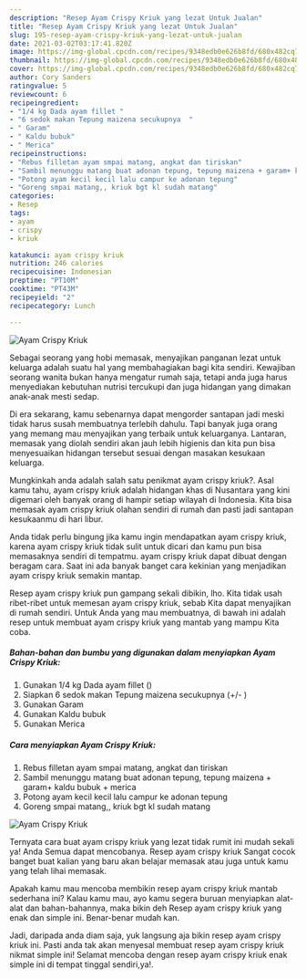 ```yaml
---
description: "Resep Ayam Crispy Kriuk yang lezat Untuk Jualan"
title: "Resep Ayam Crispy Kriuk yang lezat Untuk Jualan"
slug: 195-resep-ayam-crispy-kriuk-yang-lezat-untuk-jualan
date: 2021-03-02T03:17:41.820Z
image: https://img-global.cpcdn.com/recipes/9348edb0e626b8fd/680x482cq70/ayam-crispy-kriuk-foto-resep-utama.jpg
thumbnail: https://img-global.cpcdn.com/recipes/9348edb0e626b8fd/680x482cq70/ayam-crispy-kriuk-foto-resep-utama.jpg
cover: https://img-global.cpcdn.com/recipes/9348edb0e626b8fd/680x482cq70/ayam-crispy-kriuk-foto-resep-utama.jpg
author: Cory Sanders
ratingvalue: 5
reviewcount: 6
recipeingredient:
- "1/4 kg Dada ayam fillet "
- "6 sedok makan Tepung maizena secukupnya  "
- " Garam"
- " Kaldu bubuk"
- " Merica"
recipeinstructions:
- "Rebus filletan ayam smpai matang, angkat dan tiriskan"
- "Sambil menunggu matang buat adonan tepung, tepung maizena + garam+ kaldu bubuk + merica"
- "Potong ayam kecil kecil lalu campur ke adonan tepung"
- "Goreng smpai matang,, kriuk bgt kl sudah matang"
categories:
- Resep
tags:
- ayam
- crispy
- kriuk

katakunci: ayam crispy kriuk 
nutrition: 246 calories
recipecuisine: Indonesian
preptime: "PT10M"
cooktime: "PT43M"
recipeyield: "2"
recipecategory: Lunch

---
```



![Ayam Crispy Kriuk](https://img-global.cpcdn.com/recipes/9348edb0e626b8fd/680x482cq70/ayam-crispy-kriuk-foto-resep-utama.jpg)

Sebagai seorang yang hobi memasak, menyajikan panganan lezat untuk keluarga adalah suatu hal yang membahagiakan bagi kita sendiri. Kewajiban seorang  wanita bukan hanya mengatur rumah saja, tetapi anda juga harus menyediakan kebutuhan nutrisi tercukupi dan juga hidangan yang dimakan anak-anak mesti sedap.

Di era  sekarang, kamu sebenarnya dapat mengorder santapan jadi meski tidak harus susah membuatnya terlebih dahulu. Tapi banyak juga orang yang memang mau menyajikan yang terbaik untuk keluarganya. Lantaran, memasak yang diolah sendiri akan jauh lebih higienis dan kita pun bisa menyesuaikan hidangan tersebut sesuai dengan masakan kesukaan keluarga. 



Mungkinkah anda adalah salah satu penikmat ayam crispy kriuk?. Asal kamu tahu, ayam crispy kriuk adalah hidangan khas di Nusantara yang kini digemari oleh banyak orang di hampir setiap wilayah di Indonesia. Kita bisa memasak ayam crispy kriuk olahan sendiri di rumah dan pasti jadi santapan kesukaanmu di hari libur.

Anda tidak perlu bingung jika kamu ingin mendapatkan ayam crispy kriuk, karena ayam crispy kriuk tidak sulit untuk dicari dan kamu pun bisa memasaknya sendiri di tempatmu. ayam crispy kriuk dapat dibuat dengan beragam cara. Saat ini ada banyak banget cara kekinian yang menjadikan ayam crispy kriuk semakin mantap.

Resep ayam crispy kriuk pun gampang sekali dibikin, lho. Kita tidak usah ribet-ribet untuk memesan ayam crispy kriuk, sebab Kita dapat menyajikan di rumah sendiri. Untuk Anda yang mau membuatnya, di bawah ini adalah resep untuk membuat ayam crispy kriuk yang mantab yang mampu Kita coba.

<!--inarticleads1-->

##### Bahan-bahan dan bumbu yang digunakan dalam menyiapkan Ayam Crispy Kriuk:

1. Gunakan 1/4 kg Dada ayam fillet ()
1. Siapkan 6 sedok makan Tepung maizena secukupnya (+/- )
1. Gunakan  Garam
1. Gunakan  Kaldu bubuk
1. Gunakan  Merica




<!--inarticleads2-->

##### Cara menyiapkan Ayam Crispy Kriuk:

1. Rebus filletan ayam smpai matang, angkat dan tiriskan
1. Sambil menunggu matang buat adonan tepung, tepung maizena + garam+ kaldu bubuk + merica
1. Potong ayam kecil kecil lalu campur ke adonan tepung
1. Goreng smpai matang,, kriuk bgt kl sudah matang
<img src="https://img-global.cpcdn.com/steps/243a53f6770943ee/160x128cq70/ayam-crispy-kriuk-langkah-memasak-4-foto.jpg" alt="Ayam Crispy Kriuk">



Ternyata cara buat ayam crispy kriuk yang lezat tidak rumit ini mudah sekali ya! Anda Semua dapat mencobanya. Resep ayam crispy kriuk Sangat cocok banget buat kalian yang baru akan belajar memasak atau juga untuk kamu yang telah lihai memasak.

Apakah kamu mau mencoba membikin resep ayam crispy kriuk mantab sederhana ini? Kalau kamu mau, ayo kamu segera buruan menyiapkan alat-alat dan bahan-bahannya, maka bikin deh Resep ayam crispy kriuk yang enak dan simple ini. Benar-benar mudah kan. 

Jadi, daripada anda diam saja, yuk langsung aja bikin resep ayam crispy kriuk ini. Pasti anda tak akan menyesal membuat resep ayam crispy kriuk nikmat simple ini! Selamat mencoba dengan resep ayam crispy kriuk enak simple ini di tempat tinggal sendiri,ya!.

